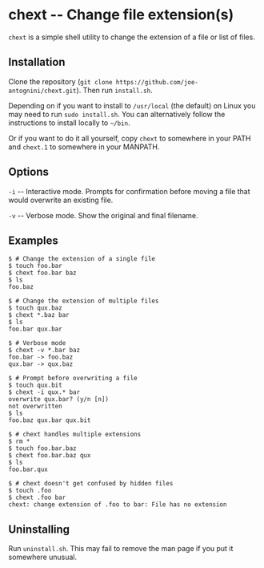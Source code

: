 # chext -- Change file extension(s)

`chext` is a simple shell utility to change the extension of a file or list
of files.

## Installation

Clone the repository (`git clone
https://github.com/joe-antognini/chext.git`).  Then run `install.sh`.  

Depending on if you want to install to `/usr/local` (the default) on Linux
you may need to run `sudo install.sh`.  You can alternatively follow the
instructions to install locally to `~/bin`.

Or if you want to do it all yourself, copy `chext` to somewhere in your PATH
and `chext.1` to somewhere in your MANPATH.

## Options

`-i` -- Interactive mode.  Prompts for confirmation before moving a file
that would overwrite an existing file.

`-v` -- Verbose mode.  Show the original and final filename.

## Examples

```
$ # Change the extension of a single file
$ touch foo.bar
$ chext foo.bar baz
$ ls
foo.baz

$ # Change the extension of multiple files
$ touch qux.baz
$ chext *.baz bar
$ ls
foo.bar qux.bar

$ # Verbose mode
$ chext -v *.bar baz
foo.bar -> foo.baz
qux.bar -> qux.baz

$ # Prompt before overwriting a file
$ touch qux.bit
$ chext -i qux.* bar
overwrite qux.bar? (y/n [n])
not overwritten
$ ls
foo.baz qux.bar qux.bit

$ # chext handles multiple extensions
$ rm *
$ touch foo.bar.baz
$ chext foo.bar.baz qux
$ ls
foo.bar.qux

$ # chext doesn't get confused by hidden files
$ touch .foo
$ chext .foo bar
chext: change extension of .foo to bar: File has no extension
```

## Uninstalling

Run `uninstall.sh`.  This may fail to remove the man page if you put it
somewhere unusual.
